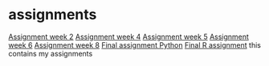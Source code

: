 # assignments
[Assignment week 2](https://github.com/florisvanlaarhoven/assignments/blob/master/Assignment_week_2.ipynb)
[Assignment week 4](https://github.com/florisvanlaarhoven/assignments/blob/master/Assignment_week_4(1).ipynb)
[Assignment week 5](https://github.com/florisvanlaarhoven/assignments/blob/master/Assignment_week_5.ipynb)
[Assignment week 6](https://github.com/florisvanlaarhoven/assignments/blob/master/assignment4(1).ipynb)
[Assignment week 8](https://github.com/florisvanlaarhoven/assignments/blob/master/assignment5.ipynb)
[Final assignment Python](https://github.com/florisvanlaarhoven/assignments/blob/master/Final_Assignment_Python_1_students.ipynb)
[Final R assignment](https://github.com/florisvanlaarhoven/assignments/blob/master/OECD_R_exam.ipynb)
this contains my assignments
